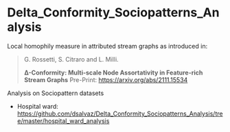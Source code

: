 # Delta_Conformity_Sociopatterns_Analysis


Local homophily measure in attributed stream graphs as introduced in: 

> G. Rossetti, S. Citraro and L. Milli.
>
> **∆-Conformity: Multi-scale Node Assortativity in Feature-rich Stream Graphs**
> Pre-Print: https://arxiv.org/abs/2111.15534

Analysis on Sociopattern datasets
* Hospital ward: https://github.com/dsalvaz/Delta_Conformity_Sociopatterns_Analysis/tree/master/hospital_ward_analysis
